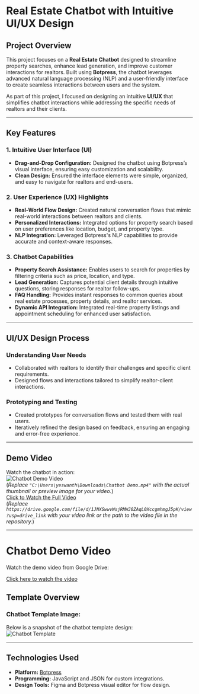 # Real Estate Chatbot with Intuitive UI/UX Design

## Project Overview
This project focuses on a **Real Estate Chatbot** designed to streamline property searches, enhance lead generation, and improve customer interactions for realtors. Built using **Botpress**, the chatbot leverages advanced natural language processing (NLP) and a user-friendly interface to create seamless interactions between users and the system.

As part of this project, I focused on designing an intuitive **UI/UX** that simplifies chatbot interactions while addressing the specific needs of realtors and their clients.

---

## Key Features
### **1. Intuitive User Interface (UI)**
- **Drag-and-Drop Configuration:** Designed the chatbot using Botpress’s visual interface, ensuring easy customization and scalability.
- **Clean Design:** Ensured the interface elements were simple, organized, and easy to navigate for realtors and end-users.

### **2. User Experience (UX) Highlights**
- **Real-World Flow Design:** Created natural conversation flows that mimic real-world interactions between realtors and clients.
- **Personalized Interactions:** Integrated options for property search based on user preferences like location, budget, and property type.
- **NLP Integration:** Leveraged Botpress's NLP capabilities to provide accurate and context-aware responses.

### **3. Chatbot Capabilities**
- **Property Search Assistance:** Enables users to search for properties by filtering criteria such as price, location, and type.
- **Lead Generation:** Captures potential client details through intuitive questions, storing responses for realtor follow-ups.
- **FAQ Handling:** Provides instant responses to common queries about real estate processes, property details, and realtor services.
- **Dynamic API Integration:** Integrated real-time property listings and appointment scheduling for enhanced user satisfaction.

---

## UI/UX Design Process
### **Understanding User Needs**
- Collaborated with realtors to identify their challenges and specific client requirements.
- Designed flows and interactions tailored to simplify realtor-client interactions.

### **Prototyping and Testing**
- Created prototypes for conversation flows and tested them with real users.
- Iteratively refined the design based on feedback, ensuring an engaging and error-free experience.

---

## Demo Video
Watch the chatbot in action:  
![Chatbot Demo Video]()  
(*Replace `"C:\Users\yeswanth\Downloads\Chatbot Demo.mp4"` with the actual thumbnail or preview image for your video.*)  
[Click to Watch the Full Video](#)  
(*Replace `https://drive.google.com/file/d/1JNXSwwvWsjRMWJ0ZAqL0XccgmhmgJ5pK/view?usp=drive_link` with your video link or the path to the video file in the repository.*)

---
# Chatbot Demo Video

Watch the demo video from Google Drive:

[Click here to watch the video](https://drive.google.com/file/d/1JNXSwwvWsjRMWJ0ZAqL0XccgmhmgJ5pK/view?usp=drive_link)

## Template Overview
### Chatbot Template Image:
Below is a snapshot of the chatbot template design:  
![Chatbot Template](https://github.com/YeswanthVarmaGottumukkala/RealEstate-Chatbot/raw/main/assets/Chatbot-template.png)

---

## Technologies Used
- **Platform:** [Botpress](https://botpress.com/)
- **Programming:** JavaScript and JSON for custom integrations.
- **Design Tools:** Figma and Botpress visual editor for flow design.
